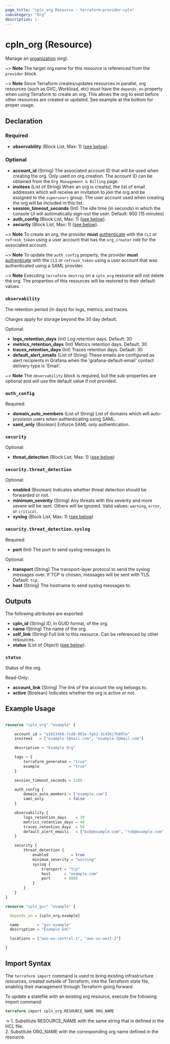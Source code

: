 ```yaml
---
page_title: "cpln_org Resource - terraform-provider-cpln"
subcategory: "Org"
description: |-
---
```


# cpln_org (Resource)

Manage an [organization](https://docs.controlplane.com/reference/org) (org).

~> **Note** The target org name for this resource is referenced from the `provider` block.

~> **Note** Since Terraform creates/updates resources in parallel, org resources (such as GVC, Workload, etc) must have the `depends_on` property when using Terraform to create an org. This allows the org to exist before other resources are created or updated. See example at the bottom for proper usage.

## Declaration

### Required

- **observability** (Block List, Max: 1) ([see below](#nestedblock--observability)).

### Optional

- **account_id** (String) The associated account ID that will be used when creating the org. Only used on org creation. The account ID can be obtained from the `Org Management & Billing` page.
- **invitees** (List of String) When an org is created, the list of email addresses which will receive an invitation to join the org and be assigned to the `superusers` group. The user account used when creating the org will be included in this list.
- **session_timeout_seconds** (Int) The idle time (in seconds) in which the console UI will automatically sign-out the user. Default: 900 (15 minutes)
- **auth_config** (Block List, Max: 1) ([see below](#nestedblock--auth_config)).
- **security** (Block List, Max: 1) ([see below](#nestedblock--security)).


~> **Note** To create an org, the provider **must** [authenticate](https://registry.terraform.io/providers/controlplane-com/cpln/latest/docs#authentication) with the `CLI` or `refresh_token` using a user account that has the `org_creator` role for the associated account.

~> **Note** To update the `auth_config` property, the provider **must** [authenticate](https://registry.terraform.io/providers/controlplane-com/cpln/latest/docs#authentication) with the `CLI` or `refresh_token` using a user account that was authenticated using a SAML provider.

~> **Note** Executing `terraform destroy` on a `cpln_org` resource will not delete the org. The properties of this resources will be restored to their default values.

<a id="nestedblock--observability"></a>

### `observability`

The retention period (in days) for logs, metrics, and traces.

Charges apply for storage beyond the 30 day default.

Optional:

- **logs_retention_days** (Int) Log retention days. Default: 30
- **metrics_retention_days** (Int) Metrics retention days. Default: 30
- **traces_retention_days** (Int) Traces retention days. Default: 30
- **default_alert_emails** (List of String) These emails are configured as alert recipients in Grafana when the 'grafana-default-email' contact delivery type is 'Email'.

~> **Note** The `observability` block is required, but the sub-properties are optional and will use the default value if not provided.

<a id="nestedblock--auth_config"></a>

### `auth_config`

Required:

- **domain_auto_members** (List of String) List of domains which will auto-provision users when authenticating using SAML.
- **saml_only** (Boolean) Enforce SAML only authentication.

<a id="nestedblock--security"></a>

### `security`

Optional:

- **threat_detection** (Block List, Max: 1) ([see below](#nestedblock--security--threat_detection))

<a id="nestedblock--security--threat_detection"></a>

### `security.threat_detection`

Optional:

- **enabled** (Boolean) Indicates whether threat detection should be forwarded or not.
- **minimum_severity** (String) Any threats with this severity and more severe will be sent. Others will be ignored. Valid values: `warning`, `error`, or `critical`.
- **syslog** (Block List, Max: 1) ([see below](#nestedblock--security--threat_detection--syslog))

<a id="nestedblock--security--threat_detection--syslog"></a>

### `security.threat_detection.syslog`

Required:

- **port** (Int) The port to send syslog messages to.

Optional:

- **transport** (String) The transport-layer protocol to send the syslog messages over. If TCP is chosen, messages will be sent with TLS. Default: `tcp`.
- **host** (String) The hostname to send syslog messages to.

## Outputs

The following attributes are exported:

- **cpln_id** (String) ID, in GUID format, of the org.
- **name** (String) The name of the org.
- **self_link** (String) Full link to this resource. Can be referenced by other resources.
- **status** (List of Object) ([see below](#nestedblock--status)).

<a id="nestedblock--status"></a>

### `status`

Status of the org.

Read-Only:

- **account_link** (String) The link of the account the org belongs to.
- **active** (Boolean) Indicates whether the org is active or not.

## Example Usage

```terraform

resource "cpln_org" "example" {

    account_id = "a1b23456-7cd8-901e-fgh2-3i456j7k89lm"
    invitees   = ["example-1@mail.com", "example-2@mail.com"]

    description = "Example Org"

    tags = {
        terraform_generated = "true"
        example             = "true"
    }

    session_timeout_seconds = 1200

    auth_config {
        domain_auto_members = ["example.com"]
        saml_only           = false
    }

    observability {
        logs_retention_days    = 30
        metrics_retention_days = 40
        traces_retention_days  = 50
        default_alert_emails   = ["bob@example.com", "rob@example.com", "abby@example.com"]
    }

    security {
        threat_detection {
            enabled          = true
            minimum_severity = "warning"
            syslog {
                transport = "tcp"
                host 	  = "example.com"
                port  	  = 8080
            }
        }
    }
}

resource "cpln_gvc" "example" {

  depends_on = [cpln_org.example]

  name        = "gvc-example"
  description = "Example GVC"

  locations = ["aws-eu-central-1", "aws-us-west-2"]

}

```

## Import Syntax

The `terraform import` command is used to bring existing infrastructure resources, created outside of Terraform, into the Terraform state file, enabling their management through Terraform going forward.

To update a statefile with an existing org resource, execute the following import command:

```terraform
terraform import cpln_org.RESOURCE_NAME ORG_NAME
```

-> 1. Substitute RESOURCE_NAME with the same string that is defined in the HCL file.<br/>2. Substitute ORG_NAME with the corresponding org name defined in the resource.
